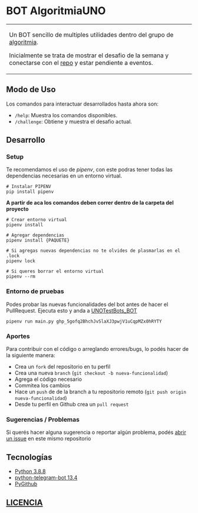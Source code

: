 # BOT AlgoritmiaUNO

<table>
<tr>
<td>

Un BOT sencillo de multiples utilidades dentro del grupo de [algoritmia](https://t.me/algoritmiaUNO).

Inicialmente se trata de mostrar el desafio de la semana y conectarse con el [repo](https://github.com/gnuno/algoritmia) y estar pendiente a eventos.
</td>
</tr>
</table>


## Modo de Uso
Los comandos para interactuar desarrollados hasta ahora son:

* `/help`: Muestra los comandos disponibles.
* `/challenge`: Obtiene y muestra el desafio actual.


## Desarrollo

### Setup

Te recomendamos el uso de *pipenv*, con este podras tener todas las dependencias necesarias en un entorno virtual.
```
# Instalar PIPENV
pip install pipenv
```

**A partir de aca los comandos deben correr dentro de la carpeta del proyecto**
```
# Crear entorno virtual 
pipenv install

# Agregar dependencias 
pipenv install {PAQUETE}

# Si agregas nuevas dependencias no te olvides de plasmarlas en el .lock
pipenv lock 

# Si queres borrar el entorno virtual
pipenv --rm
```

### Entorno de pruebas

Podes probar las nuevas funcionalidades del bot antes de hacer el PullRequest.
Ejecuta esto y anda a [UNOTestBots_BOT](http://t.me/UNOTestBots_BOT)
```
pipenv run main.py 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
```

### Aportes

Para contribuir con el código o arreglando errores/bugs, lo podés hacer de la siguiente manera:

* Crea un `fork` del repositorio en tu perfil
* Crea una nueva `branch` (`git checkout -b nueva-funcionalidad`)
* Agrega el código necesario
* Commitea los cambios
* Hace un `push` de de la branch a tu repositorio remoto (`git push origin nueva-funcionalidad`)
* Desde tu perfil en Github crea un `pull request` 

### Sugerencias / Problemas

Si querés hacer alguna sugerencia o reportar algún problema, podés [abrir un issue](https://github.com/gnuno/bot-tg-algoritmia/issues/new) en este mismo repositorio


## Tecnologías

* [Python 3.8.8](https://www.python.org)
* [python-telegram-bot 13.4](https://github.com/python-telegram-bot/python-telegram-bot)
* [PyGithub](https://pygithub.readthedocs.io/en/latest/)


## [LICENCIA](https://github.com/gnuno/bot-tg-algoritmia/blob/main/LICENSE)

